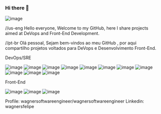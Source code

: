 ### Hi there 👋
![image](https://github.com/wagnersoftwareengineer/wagnersoftwareengineer/assets/148221259/0f7c2273-fed0-4398-9424-609a812ca1b4)

//us-eng
Hello everyone, Welcome to my GitHub, here I share projects aimed at DeVops and Front-End Development.

//pt-br
Olá pessoal, Sejam bem-vindos ao meu GitHub , por aqui compartilho projetos voltados para DeVops e Desenvolvimento Front-End.


DevOps/SRE

![image](https://github.com/wagnersoftwareengineer/wagnersoftwareengineer/assets/148221259/d7b81353-1ec6-403e-be04-3c9c7d9ca9be)
![image](https://github.com/wagnersoftwareengineer/wagnersoftwareengineer/assets/148221259/9c2a990c-9fc5-4b36-80f3-00af4e543150)
![image](https://github.com/wagnersoftwareengineer/wagnersoftwareengineer/assets/148221259/4ddc14ed-a37b-473e-ab21-997610455f0d)
![image](https://github.com/wagnersoftwareengineer/wagnersoftwareengineer/assets/148221259/2711e07f-588c-4f9f-858a-3473b2bdbb3c)
![image](https://github.com/wagnersoftwareengineer/wagnersoftwareengineer/assets/148221259/8d87180d-11c9-4c2a-9395-be517497f7e5)
![image](https://github.com/wagnersoftwareengineer/wagnersoftwareengineer/assets/148221259/753db341-8916-4fdb-8e56-7bb9eccf04f6)
![image](https://github.com/wagnersoftwareengineer/wagnersoftwareengineer/assets/148221259/fdc5883c-515e-49ad-909f-092a03100641)
![image](https://github.com/wagnersoftwareengineer/wagnersoftwareengineer/assets/148221259/ecde22f6-3bfa-4fc3-93da-20940ec0e79f)
![image](https://github.com/wagnersoftwareengineer/wagnersoftwareengineer/assets/148221259/375612d0-139d-4d96-ac95-5ffef1c19407)
![image](https://github.com/wagnersoftwareengineer/wagnersoftwareengineer/assets/148221259/863d5f7a-e8c6-46e7-beea-e4bfb7b5e587)
![image](https://github.com/wagnersoftwareengineer/wagnersoftwareengineer/assets/148221259/528197b5-2b41-4d23-bb75-d9e7acb410a9)



Front-End

![image](https://github.com/wagnersoftwareengineer/wagnersoftwareengineer/assets/148221259/cf59f6c8-f1a1-498a-bd00-4dda865b6623)
![image](https://github.com/wagnersoftwareengineer/wagnersoftwareengineer/assets/148221259/94aa41c0-d452-4eb0-a5b4-03ee583a57f7)
![image](https://github.com/wagnersoftwareengineer/wagnersoftwareengineer/assets/148221259/c6a83a52-4882-4146-a090-98599787a5ff)




Profile: wagnersoftwareengineer/wagnersoftwareengineer
Linkedin: wagnersfelipe

